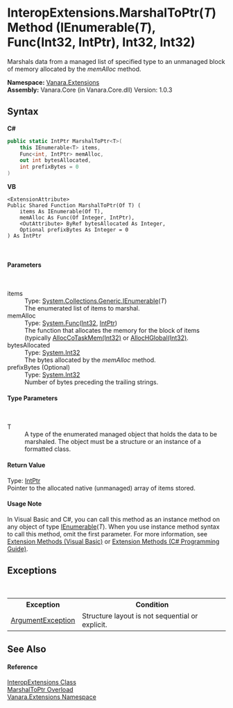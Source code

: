 # InteropExtensions.MarshalToPtr(*T*) Method (IEnumerable(*T*), Func(Int32, IntPtr), Int32, Int32)
 

Marshals data from a managed list of specified type to an unmanaged block of memory allocated by the *memAlloc* method.

**Namespace:**&nbsp;<a href="9abe54ff-18ce-e333-beed-30e855655381">Vanara.Extensions</a><br />**Assembly:**&nbsp;Vanara.Core (in Vanara.Core.dll) Version: 1.0.3

## Syntax

**C#**<br />
``` C#
public static IntPtr MarshalToPtr<T>(
	this IEnumerable<T> items,
	Func<int, IntPtr> memAlloc,
	out int bytesAllocated,
	int prefixBytes = 0
)

```

**VB**<br />
``` VB
<ExtensionAttribute>
Public Shared Function MarshalToPtr(Of T) ( 
	items As IEnumerable(Of T),
	memAlloc As Func(Of Integer, IntPtr),
	<OutAttribute> ByRef bytesAllocated As Integer,
	Optional prefixBytes As Integer = 0
) As IntPtr
```

<br />

#### Parameters
&nbsp;<dl><dt>items</dt><dd>Type: <a href="http://msdn2.microsoft.com/en-us/library/9eekhta0" target="_blank">System.Collections.Generic.IEnumerable</a>(*T*)<br />The enumerated list of items to marshal.</dd><dt>memAlloc</dt><dd>Type: <a href="http://msdn2.microsoft.com/en-us/library/bb549151" target="_blank">System.Func</a>(<a href="http://msdn2.microsoft.com/en-us/library/td2s409d" target="_blank">Int32</a>, <a href="http://msdn2.microsoft.com/en-us/library/5he14kz8" target="_blank">IntPtr</a>)<br />The function that allocates the memory for the block of items (typically <a href="http://msdn2.microsoft.com/en-us/library/cxc618y7" target="_blank">AllocCoTaskMem(Int32)</a> or <a href="http://msdn2.microsoft.com/en-us/library/s69bkh17" target="_blank">AllocHGlobal(Int32)</a>.</dd><dt>bytesAllocated</dt><dd>Type: <a href="http://msdn2.microsoft.com/en-us/library/td2s409d" target="_blank">System.Int32</a><br />The bytes allocated by the *memAlloc* method.</dd><dt>prefixBytes (Optional)</dt><dd>Type: <a href="http://msdn2.microsoft.com/en-us/library/td2s409d" target="_blank">System.Int32</a><br />Number of bytes preceding the trailing strings.</dd></dl>

#### Type Parameters
&nbsp;<dl><dt>T</dt><dd>A type of the enumerated managed object that holds the data to be marshaled. The object must be a structure or an instance of a formatted class.</dd></dl>

#### Return Value
Type: <a href="http://msdn2.microsoft.com/en-us/library/5he14kz8" target="_blank">IntPtr</a><br />Pointer to the allocated native (unmanaged) array of items stored.

#### Usage Note
In Visual Basic and C#, you can call this method as an instance method on any object of type <a href="http://msdn2.microsoft.com/en-us/library/9eekhta0" target="_blank">IEnumerable</a>(*T*). When you use instance method syntax to call this method, omit the first parameter. For more information, see <a href="http://msdn.microsoft.com/en-us/library/bb384936.aspx">Extension Methods (Visual Basic)</a> or <a href="http://msdn.microsoft.com/en-us/library/bb383977.aspx">Extension Methods (C# Programming Guide)</a>.

## Exceptions
&nbsp;<table><tr><th>Exception</th><th>Condition</th></tr><tr><td><a href="http://msdn2.microsoft.com/en-us/library/3w1b3114" target="_blank">ArgumentException</a></td><td>Structure layout is not sequential or explicit.</td></tr></table>

## See Also


#### Reference
<a href="fa16fdf1-0da9-374d-b48d-5517895097b7">InteropExtensions Class</a><br /><a href="0a478432-b00e-5682-6115-f98db363d9b4">MarshalToPtr Overload</a><br /><a href="9abe54ff-18ce-e333-beed-30e855655381">Vanara.Extensions Namespace</a><br />